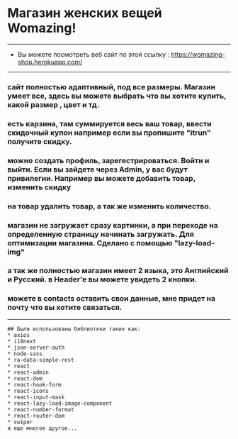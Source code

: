 # Магазин женских вещей Womazing!

---


- Вы можете посмотреть веб сайт по этой ссылку : https://womazing-shop.herokuapp.com/

--- 

### сайт полностью адаптивный, под все размеры. Магазин умеет все, здесь вы можете выбрать что вы хотите купить, какой размер , цвет и тд. 
### есть карзина, там суммируется весь ваш товар, ввести скидочный купон например если вы пропишите "itrun" получите скидку.
### можно создать профиль, зарегестрироваться. Войти и выйти. Если вы зайдете через Admin, у вас будут привилегии. Например вы можете добавить товар, изменить скидку
### на товар удалить товар, а так же изменить количество.
### магазин не загружает сразу картинки, а при переходе на определенную страницу начинать загружать. Для оптимизации магазина. Сделано с помощью "lazy-load-img"
### а так же полностью магазин имеет 2 языка, это Английский и Русский. в Header'e вы можете увидеть 2 кнопки.
### можете в contacts оставить свои данные, мне придет на почту что вы хотите связаться.
---

```
## Были использованы библиотеки такие как:
* axios
* i18next
* json-server-auth
* node-sass
* ra-data-simple-rest
* react
* react-admin
* react-dom
* react-hook-form
* react-icons
* react-input-mask
* react-lazy-load-image-component
* react-number-format
* react-router-dom
* swiper 
и еще многое другое...
```
